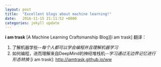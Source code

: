 ```yaml
---
layout: post
title:  "Excellent blogs about machine learning!"
date:   2016-11-15 21:11:52 +0800
categories: jekyll update
---
```

**i am trask** [A Machine Learning Craftsmanship Blog][i am trask]
翻译：
1. 了解机器学些--*每个人都可以学会编程并且理解机器学习*
2. 如何编程，进而理解来自DeepMind的神经堆栈机--*学习通过无边界记忆进行形态转换*
[i am trask]: http://iamtrask.github.io/ww
